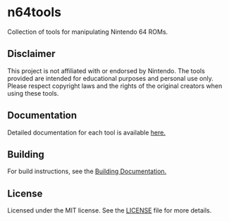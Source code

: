 # n64tools
Collection of tools for manipulating Nintendo 64 ROMs.

## Disclaimer
This project is not affiliated with or endorsed by Nintendo. The tools provided are intended for educational purposes and personal use only. Please respect copyright laws and the rights of the original creators when using these tools.

## Documentation
Detailed documentation for each tool is available [here.](docs/index.md)

## Building
For build instructions, see the [Building Documentation.](docs/building.md)

## License
Licensed under the MIT license. See the [LICENSE](LICENSE) file for more details.

